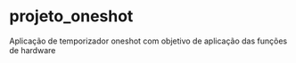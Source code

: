 # projeto_oneshot
Aplicação de temporizador oneshot com objetivo de aplicação das funções de hardware

